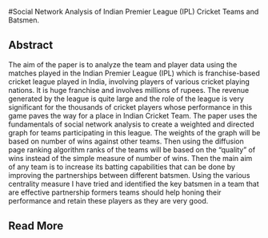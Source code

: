 #Social Network Analysis of Indian Premier League (IPL) Cricket Teams and Batsmen.
## Abstract
The aim of the paper is to analyze the team and player data using the matches played in the Indian
Premier League (IPL) which is franchise-based cricket league played in India, involving players
of various cricket playing nations. It is huge franchise and involves millions of rupees. The
revenue generated by the league is quite large and the role of the league is very significant for the
thousands of cricket players whose performance in this game paves the way for a place in Indian
Cricket Team. The paper uses the fundamentals of social network analysis to create a weighted
and directed graph for teams participating in this league. The weights of the graph will be based
on number of wins against other teams. Then using the diffusion page ranking algorithm ranks of
the teams will be based on the “quality” of wins instead of the simple measure of number of wins.
Then the main aim of any team is to increase its batting capabilities that can be done by
improving the partnerships between different batsmen. Using the various centrality measure I
have tried and identified the key batsmen in a team that are effective partnership formers teams
should help honing their performance and retain these players as they are very good.
## Read More
